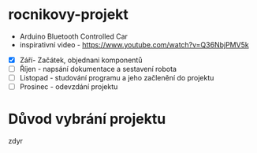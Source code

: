 # rocnikovy-projekt
- Arduino Bluetooth Controlled Car
- inspirativní video - https://www.youtube.com/watch?v=Q36NbjPMV5k

 - [x] Září- Začátek, objednani komponentů
 - [ ] Říjen - napsání dokumentace a sestavení robota
 - [ ] Listopad - studování programu a jeho začlenění do projektu
 - [ ] Prosinec - odevzdání projektu

# Důvod vybrání projektu
  zdyr
